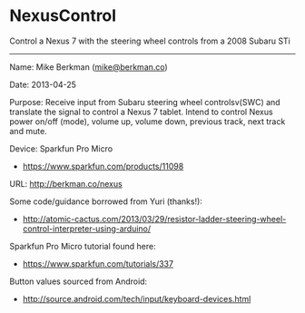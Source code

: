 NexusControl
============

Control a Nexus 7 with the steering wheel controls from a 2008 Subaru STi

------------

Name:      Mike Berkman (mike@berkman.co)

Date:      2013-04-25

Purpose:   Receive input from Subaru steering wheel controlsv(SWC) and translate the signal to control a Nexus 7 tablet.
           Intend to control Nexus power on/off (mode), volume up, volume down, previous track, next track and mute.

Device:    Sparkfun Pro Micro
* https://www.sparkfun.com/products/11098

URL:       http://berkman.co/nexus
    
Some code/guidance borrowed from Yuri (thanks!): 
* http://atomic-cactus.com/2013/03/29/resistor-ladder-steering-wheel-control-interpreter-using-arduino/

Sparkfun Pro Micro tutorial found here:
* https://www.sparkfun.com/tutorials/337
   
Button values sourced from Android:
* http://source.android.com/tech/input/keyboard-devices.html
